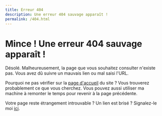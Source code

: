 ```yaml
---
title: Erreur 404
description: Une erreur 404 sauvage apparaît !
permalink: /404.html
---
```


# Mince ! Une erreur 404 sauvage apparaît !

Désolé. Malheureusement, la page que vous souhaitez consulter n'existe pas. Vous avez dû suivre un mauvais lien ou mal saisi l'URL.

Pourquoi ne pas vérifier sur la [page d'accueil](/) du site ? Vous trouverez probablement ce que vous cherchez.
Vous pouvez aussi utiliser ma machine à remonter le temps pour <span class="a" onclick="window.history.back()">revenir à la page précédente</span>.

Votre page reste étrangement introuvable ? Un lien est brisé ? Signalez-le moi [ici](https://github.com/SombrAbsol/SombrAbsol.github.io/issues).

